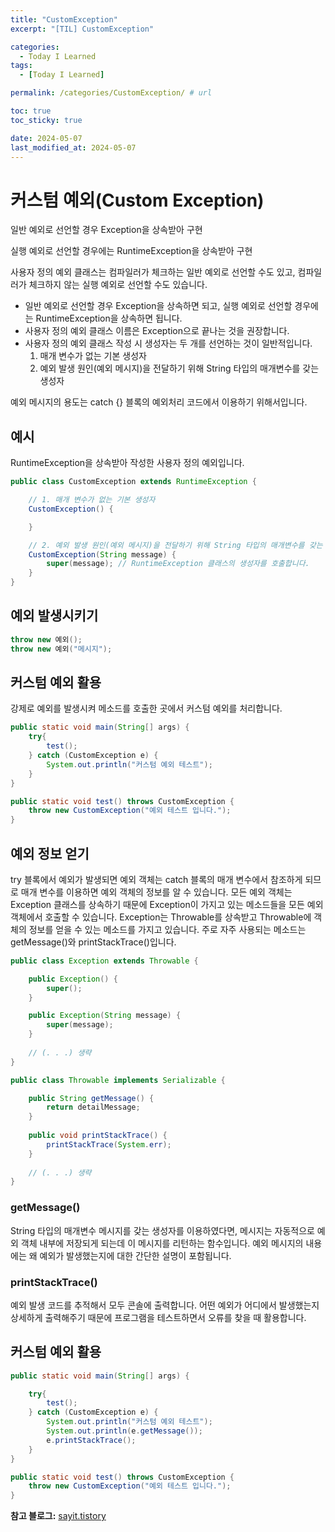 ```yaml
---
title: "CustomException"
excerpt: "[TIL] CustomException"

categories:
  - Today I Learned
tags:
  - [Today I Learned]

permalink: /categories/CustomException/ # url

toc: true
toc_sticky: true

date: 2024-05-07
last_modified_at: 2024-05-07
---
```


# 커스텀 예외(Custom Exception)

일반 예외로 선언할 경우 Exception을 상속받아 구현

실행 예외로 선언할 경우에는 RuntimeException을 상속받아 구현

사용자 정의 예외 클래스는 컴파일러가 체크하는 일반 예외로 선언할 수도 있고, 컴파일러가 체크하지 않는 실행 예외로 선언할 수도 있습니다.
- 일반 예외로 선언할 경우 Exception을 상속하면 되고, 실행 예외로 선언할 경우에는 RuntimeException을 상속하면 됩니다.
- 사용자 정의 예외 클래스 이름은 Exception으로 끝나는 것을 권장합니다.
- 사용자 정의 예외 클래스 작성 시 생성자는 두 개를 선언하는 것이 일반적입니다.
  1. 매개 변수가 없는 기본 생성자
  2. 예외 발생 원인(예외 메시지)을 전달하기 위해 String 타입의 매개변수를 갖는 생성자

예외 메시지의 용도는 catch {} 블록의 예외처리 코드에서 이용하기 위해서입니다.

## 예시

RuntimeException을 상속받아 작성한 사용자 정의 예외입니다.

```java
public class CustomException extends RuntimeException {

    // 1. 매개 변수가 없는 기본 생성자
    CustomException() {

    }

    // 2. 예외 발생 원인(예외 메시지)을 전달하기 위해 String 타입의 매개변수를 갖는 생성자
    CustomException(String message) {
        super(message); // RuntimeException 클래스의 생성자를 호출합니다.
    }
}
```

## 예외 발생시키기

```java
throw new 예외();
throw new 예외("메시지");
```

## 커스텀 예외 활용

강제로 예외를 발생시켜 메소드를 호출한 곳에서 커스텀 예외를 처리합니다.

```java
public static void main(String[] args) {
    try{
        test();
    } catch (CustomException e) {
        System.out.println("커스텀 예외 테스트");
    }
}

public static void test() throws CustomException {
    throw new CustomException("예외 테스트 입니다.");
}
```

## 예외 정보 얻기

try 블록에서 예외가 발생되면 예외 객체는 catch 블록의 매개 변수에서 참조하게 되므로 매개 변수를 이용하면 예외 객체의 정보를 알 수 있습니다.
모든 예외 객체는 Exception 클래스를 상속하기 때문에 Exception이 가지고 있는 메소드들을 모든 예외 객체에서 호출할 수 있습니다.
Exception는 Throwable를 상속받고 Throwable에 객체의 정보를 얻을 수 있는 메소드를 가지고 있습니다.
주로 자주 사용되는 메소드는 getMessage()와 printStackTrace()입니다.

```java
public class Exception extends Throwable {

    public Exception() {
        super();
    }

    public Exception(String message) {
        super(message);
    }
    
    // (. . .) 생략
}

public class Throwable implements Serializable {

    public String getMessage() {
        return detailMessage;
    }    
    
    public void printStackTrace() {
        printStackTrace(System.err);
    }
    
    // (. . .) 생략
}
```

### getMessage()

String 타입의 매개변수 메시지를 갖는 생성자를 이용하였다면, 메시지는 자동적으로 예외 객체 내부에 저장되게 되는데 이 메시지를 리턴하는 함수입니다.
예외 메시지의 내용에는 왜 예외가 발생했는지에 대한 간단한 설명이 포함됩니다.

### printStackTrace()

예외 발생 코드를 추적해서 모두 콘솔에 출력합니다.
어떤 예외가 어디에서 발생했는지 상세하게 출력해주기 때문에 프로그램을 테스트하면서 오류를 찾을 때 활용합니다.

## 커스텀 예외 활용

```java
public static void main(String[] args) {

    try{
        test();
    } catch (CustomException e) {
        System.out.println("커스텀 예외 테스트");
        System.out.println(e.getMessage());
        e.printStackTrace();
    }
}

public static void test() throws CustomException {
    throw new CustomException("예외 테스트 입니다.");
}
```

**참고 블로그:**
[sayit.tistory](https://veneas.tistory.com/entry/Java-%EC%BB%A4%EC%8A%A4%ED%85%80-%EC%98%88%EC%99%B8-%EB%A7%8C%EB%93%A4%EA%B8%B0Custom-Exception)
